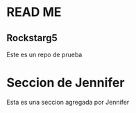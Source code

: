 # READ ME

## Rockstarg5

Este es un repo de prueba

# Seccion de Jennifer

Esta es una seccion agregada por Jennifer
